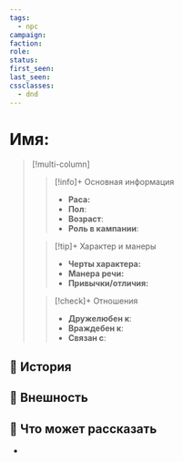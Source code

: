 ```yaml
---
tags:
  - npc
campaign: 
faction: 
role: 
status: 
first_seen: 
last_seen: 
cssclasses:
  - dnd
---
```

# Имя: 

> [!multi-column]
>  >[!info]+ Основная информация 
>  >- **Раса:** 
>  >- **Пол**: 
>  >- **Возраст**: 
>  >- **Роль в кампании**: 
>  
>  >[!tip]+ Характер и манеры
>  >- **Черты характера:** 
>  >- **Манера речи:** 
>  >- **Привычки/отличия:** 
>  
>  >[!check]+ Отношения
>  >- **Дружелюбен к**: 
>  >- **Враждебен к**: 
>  >- **Связан с**: 
## 📜 История


## 🦾 Внешность


## 🧩 Что может рассказать

- 
